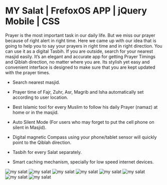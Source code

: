 # MY Salat | FrefoxOS APP | jQuery Mobile | CSS

Prayer is the most important task in our daily life. But we miss our prayer because of right alert in right time. Here we came up with our idea that is going to help you to say your prayers in right time and in right direction. You can use it as a digital Tasbih. If you are outside, search for your nearest masjid easily.
It’s an elegant and accurate app for getting Prayer Timings and Qiblah direction, no matter where you are. Its stylish yet easy and convenient interface is designed to make sure that you are kept updated with the prayer times.


 - Search nearest masjid.

 - Prayer time of Fajr, Zuhr, Asr, Magrib and Isha automatically set according to user location.

 - Best Islamic tool for every Muslim to follow his daily Prayer (namaz) at home or in the masjid.

 - Auto Silent Mode (For users who may forget to put the cell phone on silent in Masjid).

 - Digital magnetic Compass using your phone/tablet sensor will quickly point to the Qiblah direction.

 - Tasbih for every Salat separately.

 - Smart caching mechanism, specially for low speed internet devices.

 ![my salat](https://images2.imgbox.com/00/58/EqDUaMCC_o.png)
 ![my salat](https://images2.imgbox.com/ae/60/Y2fPsWKp_o.png)
 ![my salat](https://images2.imgbox.com/60/3d/UysePfat_o.png)
 ![my salat](https://images2.imgbox.com/43/14/xYrPZ23H_o.png)
 ![my salat](https://images2.imgbox.com/4e/81/rxP9xlR5_o.png)
 ![my salat](https://images2.imgbox.com/5f/b5/UcEDbb9g_o.png)
 ![my salat](https://images2.imgbox.com/39/f0/BQQNpTsv_o.png)
  ![my salat](https://images2.imgbox.com/e3/29/PnDtbqdq_o.png)
